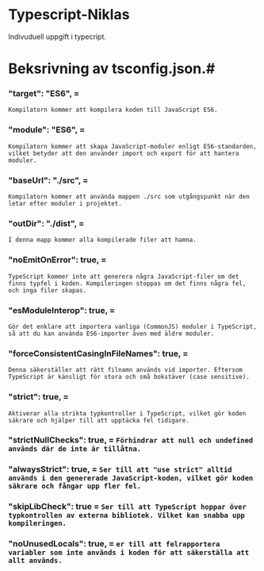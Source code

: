 # Typescript-Niklas
Indivuduell uppgift i typecript.

# Beksrivning av tsconfig.json.#

### "target": "ES6", =
```` Kompilatorn kommer att kompilera koden till JavaScript ES6. ````

### "module": "ES6", =
````Kompilatorn kommer att skapa JavaScript-moduler enligt ES6-standarden, vilket betyder att den använder import och export för att hantera moduler.````

### "baseUrl": "./src", =
````Kompilatorn kommer att använda mappen ./src som utgångspunkt när den letar efter moduler i projektet.````

### "outDir": "./dist", =
````I denna mapp kommer alla kompilerade filer att hamna.````

### "noEmitOnError": true, =
````TypeScript kommer inte att generera några JavaScript-filer om det finns typfel i koden. Kompileringen stoppas om det finns några fel, och inga filer skapas.````

### "esModuleInterop": true, =
````Gör det enklare att importera vanliga (CommonJS) moduler i TypeScript, så att du kan använda ES6-importer även med äldre moduler.````

### "forceConsistentCasingInFileNames": true, =
````Denna säkerställer att rätt filnamn används vid importer. Eftersom TypeScript är känsligt för stora och små bokstäver (case sensitive).````

### "strict": true, =
````Aktiverar alla strikta typkontroller i TypeScript, vilket gör koden säkrare och hjälper till att upptäcka fel tidigare.````

### "strictNullChecks": true, = ````Förhindrar att null och undefined används där de inte är tillåtna.````

### "alwaysStrict": true, = ````Ser till att "use strict" alltid används i den genererade JavaScript-koden, vilket gör koden säkrare och fångar upp fler fel.````

### "skipLibCheck": true = ````Ser till att TypeScript hoppar över typkontrollen av externa bibliotek. Vilket kan snabba upp kompileringen.````

### "noUnusedLocals": true, = ````er till att felrapportera variabler som inte används i koden för att säkerställa att allt används.````
